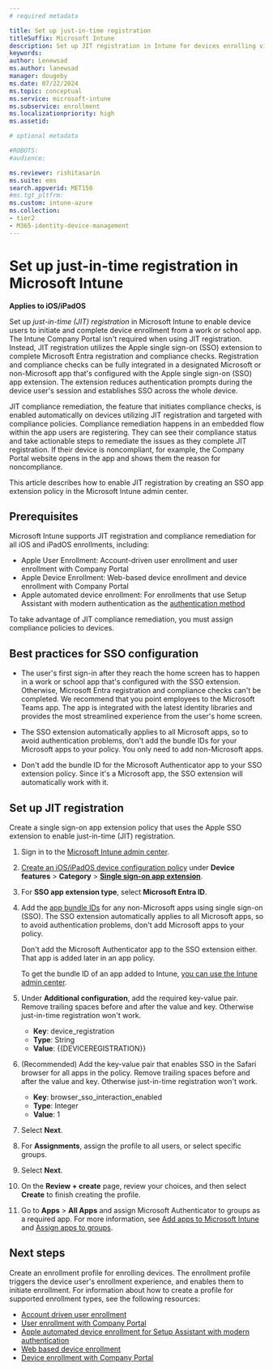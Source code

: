 ```yaml
---
# required metadata

title: Set up just-in-time registration   
titleSuffix: Microsoft Intune
description: Set up JIT registration in Intune for devices enrolling via a supported Apple device enrollment or user enrollment method.   
keywords:
author: Lenewsad
ms.author: lanewsad
manager: dougeby
ms.date: 07/22/2024
ms.topic: conceptual
ms.service: microsoft-intune
ms.subservice: enrollment
ms.localizationpriority: high
ms.assetid: 

# optional metadata

#ROBOTS:
#audience:

ms.reviewer: rishitasarin
ms.suite: ems
search.appverid: MET150
#ms.tgt_pltfrm:
ms.custom: intune-azure 
ms.collection:
- tier2
- M365-identity-device-management
---
```


# Set up just-in-time registration in Microsoft Intune    
**Applies to iOS/iPadOS**  

Set up *just-in-time (JIT) registration* in Microsoft Intune to enable device users to initiate and complete device enrollment from a work or school app. The Intune Company Portal isn't required when using JIT registration. Instead, JIT registration utilizes the Apple single sign-on (SSO) extension to complete Microsoft Entra registration and compliance checks. Registration and compliance checks can be fully integrated in a designated Microsoft or non-Microsoft app that's configured with the Apple single sign-on (SSO) app extension.  The extension reduces authentication prompts during the device user's session and establishes SSO across the whole device.  

JIT compliance remediation, the feature that initiates compliance checks, is enabled automatically on devices utilizing JIT registration and targeted with compliance policies. Compliance remediation happens in an embedded flow within the app users are registering. They can see their compliance status and take actionable steps to remediate the issues as they complete JIT registration. If their device is noncompliant, for example, the Company Portal website opens in the app and shows them the reason for noncompliance.  

This article describes how to enable JIT registration by creating an SSO app extension policy in the Microsoft Intune admin center.  

## Prerequisites  
Microsoft Intune supports JIT registration and compliance remediation for all iOS and iPadOS enrollments, including: 

* Apple User Enrollment: Account-driven user enrollment and user enrollment with Company Portal  
* Apple Device Enrollment: Web-based device enrollment and device enrollment with Company Portal  
* Apple automated device enrollment: For enrollments that use Setup Assistant with modern authentication as the [authentication method](automated-device-enrollment-authentication.md)  

To take advantage of JIT compliance remediation, you must assign compliance policies to devices.  

## Best practices for SSO configuration  
* The user's first sign-in after they reach the home screen has to happen in a work or school app that's configured with the SSO extension. Otherwise, Microsoft Entra registration and compliance checks can't be completed. We recommend that you point employees to the Microsoft Teams app. The app is integrated with the latest identity libraries and provides the most streamlined experience from the user's home screen.  

* The SSO extension automatically applies to all Microsoft apps, so to avoid authentication problems, don't add the bundle IDs for your Microsoft apps to your policy. You only need to add non-Microsoft apps.  

* Don't add the bundle ID for the Microsoft Authenticator app to your SSO extension policy. Since it's a Microsoft app, the SSO extension will automatically work with it.  

## Set up JIT registration     
Create a single sign-on app extension policy that uses the Apple SSO extension to enable just-in-time (JIT) registration.  
1. Sign in to the [Microsoft Intune admin center](https://go.microsoft.com/fwlink/?linkid=2109431).  
2. [Create an iOS/iPadOS device configuration policy](../configuration/device-features-configure.md) under **Device features** > **Category** > [**Single sign-on app extension**](../configuration/device-features-configure.md#single-sign-on-sso).  
3. For **SSO app extension type**, select **Microsoft Entra ID**.  
4. Add the [app bundle IDs](../configuration/bundle-ids-built-in-ios-apps.md) for any non-Microsoft apps using single sign-on (SSO). The SSO extension automatically applies to all Microsoft apps, so to avoid authentication problems, don't add Microsoft apps to your policy.

    Don't add the Microsoft Authenticator app to the SSO extension either.  That app is added later in an app policy.

    To get the bundle ID of an app added to Intune, [you can use the Intune admin center](../apps/get-app-bundle-id-intune-admin-center.md).

5. Under **Additional configuration**, add the required key-value pair. Remove trailing spaces before and after the value and key. Otherwise just-in-time registration won't work.   
    * **Key**: device_registration
    * **Type**: String
    * **Value**: {{DEVICEREGISTRATION}}
6. (Recommended) Add the key-value pair that enables SSO in the Safari browser for all apps in the policy. Remove trailing spaces before and after the value and key. Otherwise just-in-time registration won't work.    
    * **Key**: browser_sso_interaction_enabled
    * **Type**: Integer
    * **Value**: 1
7. Select **Next**.  
8. For **Assignments**, assign the profile to all users, or select specific groups. 
9. Select **Next**.  
10. On the **Review + create** page, review your choices, and then select **Create** to finish creating the profile. 
11. Go to **Apps** > **All Apps** and assign Microsoft Authenticator to groups as a required app. For more information, see [Add apps to Microsoft Intune](../apps/apps-add.md) and [Assign apps to groups](../apps/apps-deploy.md).  

## Next steps   
Create an enrollment profile for enrolling devices. The enrollment profile triggers the device user's enrollment experience, and enables them to initiate enrollment. For information about how to create a profile for supported enrollment types, see the following resources:  

* [Account driven user enrollment](apple-account-driven-user-enrollment.md)  
* [User enrollment with Company Portal](apple-user-enrollment-with-company-portal.md)  
* [Apple automated device enrollment for Setup Assistant with modern authentication](device-enrollment-program-enroll-ios.md#create-an-apple-enrollment-profile) 
* [Web based device enrollment](web-based-device-enrollment-ios.md)
* [Device enrollment with Company Portal](ios-device-enrollment.md#app-or-web-based-enrollment)  

